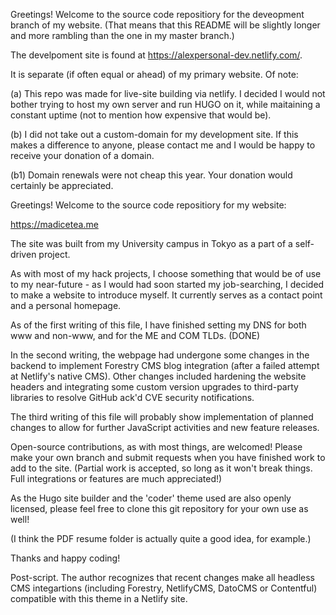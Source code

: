 Greetings! Welcome to the source code repositiory for the deveopment branch of my website.
(That means that this README will be slightly longer and more rambling than the one in my master branch.)

The develpoment site is found at https://alexpersonal-dev.netlify.com/.

It is separate (if often equal or ahead) of my primary website. Of note:

(a) This repo was made for live-site building via netlify. I decided I would not bother trying to host my own server and run HUGO on it, while maitaining a constant uptime (not to mention how expensive that would be).

(b) I did not take out a custom-domain for my development site. If this makes a difference to anyone, please contact me and I would be happy to receive your donation of a domain.

(b1) Domain renewals were not cheap this year. Your donation would certainly be appreciated.

Greetings! Welcome to the source code repositiory for my website:

https://madicetea.me

The site was built from my University campus in Tokyo as a part of a self-driven project.

As with most of my hack projects, I choose something that would be of use to my near-future - as I would had soon started my job-searching, I decided to make a website to introduce myself. It currently serves as a contact point and a personal homepage.

As of the first writing of this file, I have finished setting my DNS for both www and non-www, and for the ME and COM TLDs. (DONE)

In the second writing, the webpage had undergone some changes in the backend to implement Forestry CMS blog integration (after a failed attempt at Netlify's native CMS). Other changes included hardening the website headers and integrating some custom version upgrades to third-party libraries to resolve GitHub ack'd CVE security notifications.

The third writing of this file will probably show implementation of planned changes to allow for further JavaScript activities and new feature releases.

Open-source contributions, as with most things, are welcomed! Please make your own branch and submit requests when you have finished work to add to the site. (Partial work is accepted, so long as it won't break things. Full integrations or features are much appreciated!)

As the Hugo site builder and the 'coder' theme used are also openly licensed, please feel free to clone this git repository for your own use as well!

(I think the PDF resume folder is actually quite a good idea, for example.)

Thanks and happy coding!  

Post-script. The author recognizes that recent changes make all headless CMS integartions (including Forestry, NetlifyCMS, DatoCMS or Contentful) compatible with this theme in a Netlify site.
